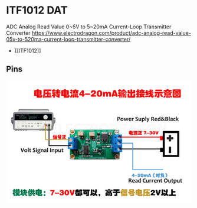 
# ITF1012 DAT 



ADC Analog Read Value 0~5V to 5~20mA Current-Loop Transmitter Converter
https://www.electrodragon.com/product/adc-analog-read-value-05v-to-520ma-current-loop-transmitter-converter/

- [[ITF1012]]

## Pins 

![](25-42-16-26-06-2023.png)

